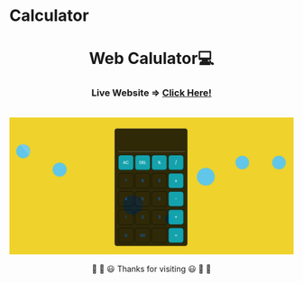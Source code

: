 # Calculator
<div align="center">
  <h1>Web Calulator💻</h1>
  <h3>Live Website =>  <a href=" https://rik-21.github.io/calculator.github.io/">Click Here!</a></h3>
 <br>
<img src="readmeimg.png"  >

 <br>



🎉 🎊 😃 Thanks for visiting 😃 🎊 🎉
</div>
